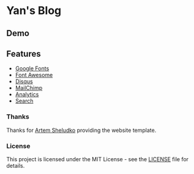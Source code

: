 # Yan's Blog



## Demo



## Features

- [Google Fonts](https://fonts.google.com/)
- [Font Awesome](http://fontawesome.io/)
- [Disqus](https://disqus.com/)
- [MailChimp](https://mailchimp.com/)
- [Analytics](https://analytics.google.com/analytics/web/)
- [Search](https://github.com/christian-fei/Simple-Jekyll-Search)

### Thanks

Thanks for [Artem Sheludko](https://github.com/artemsheludko/adam-blog) providing the website template.

### License

This project is licensed under the MIT License - see the [LICENSE](https://github.com/YanZhang233/YanZhang233.github.io/blob/master/LICENSE) file for details.
